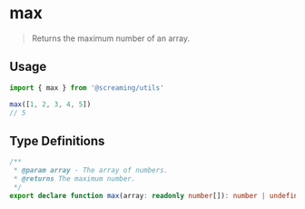 # max

> Returns the maximum number of an array.

## Usage

```ts
import { max } from '@screaming/utils'

max([1, 2, 3, 4, 5])
// 5
```

## Type Definitions

```ts
/**
 * @param array - The array of numbers.
 * @returns The maximum number.
 */
export declare function max(array: readonly number[]): number | undefined
```
